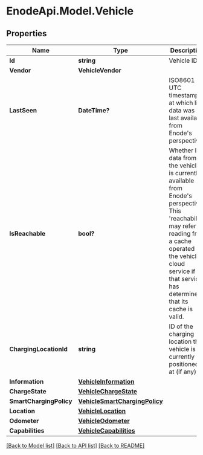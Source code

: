 # EnodeApi.Model.Vehicle

## Properties

Name | Type | Description | Notes
------------ | ------------- | ------------- | -------------
**Id** | **string** | Vehicle ID | 
**Vendor** | **VehicleVendor** |  | 
**LastSeen** | **DateTime?** | ISO8601 UTC timestamp at which live data was last available from Enode&#39;s perspective. | 
**IsReachable** | **bool?** | Whether live data from the vehicle is currently available from Enode&#39;s perspective. This &#39;reachability&#39; may refer to reading from a cache operated by the vehicle&#39;s cloud service if that service has determined that its cache is valid. | 
**ChargingLocationId** | **string** | ID of the charging location the vehicle is currently positioned at (if any). | 
**Information** | [**VehicleInformation**](VehicleInformation.md) |  | 
**ChargeState** | [**VehicleChargeState**](VehicleChargeState.md) |  | 
**SmartChargingPolicy** | [**VehicleSmartChargingPolicy**](VehicleSmartChargingPolicy.md) |  | 
**Location** | [**VehicleLocation**](VehicleLocation.md) |  | 
**Odometer** | [**VehicleOdometer**](VehicleOdometer.md) |  | 
**Capabilities** | [**VehicleCapabilities**](VehicleCapabilities.md) |  | 

[[Back to Model list]](../README.md#documentation-for-models) [[Back to API list]](../README.md#documentation-for-api-endpoints) [[Back to README]](../README.md)

